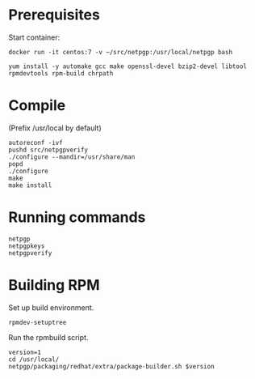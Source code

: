 Prerequisites
=============

Start container:
```
docker run -it centos:7 -v ~/src/netpgp:/usr/local/netpgp bash
```

```
yum install -y automake gcc make openssl-devel bzip2-devel libtool rpmdevtools rpm-build chrpath
```

Compile
=======

(Prefix /usr/local by default)
```
autoreconf -ivf
pushd src/netpgpverify
./configure --mandir=/usr/share/man
popd
./configure
make
make install
```

Running commands
================

```
netpgp
netpgpkeys
netpgpverify
```

Building RPM
============

Set up build environment.
```
rpmdev-setuptree
```

Run the rpmbuild script.
```
version=1
cd /usr/local/
netpgp/packaging/redhat/extra/package-builder.sh $version
```

